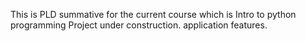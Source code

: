 This is PLD summative for the current course which is Intro to python programming
Project under construction.
application features.


